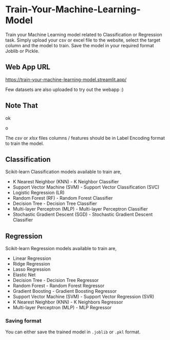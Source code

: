 # Train-Your-Machine-Learning-Model
Train your Machine Learning model related to Classification or Regression task. Simply upload your csv or excel file to the website, select the target column and the model to train. Save the model in your required format Joblib or Pickle. 

## Web App URL

https://train-your-machine-learning-model.streamlit.app/

Few datasets are also uploaded to try out the webapp :)

## Note That
ok












o


The *csv* or *xlsx* files columns / features should be in Label Encoding format to train the model. 

## Classification

Scikit-learn Classification models available to train are,

  - K Nearest Neighbor (KNN) - K Neighbor Classifier
  - Support Vector Machine (SVM) - Support Vector Classification (SVC)
  - Logistic Regression (LR)
  - Random Forest (RF) - Random Forest Classifier
  - Decision Tree - Decision Tree Classifier
  - Multi-layer Perceptron (MLP) - Multi-layer Perceptron Classifier
  - Stochastic Gradient Descent (SGD) - Stochastic Gradient Descent Classifier

## Regression 



Scikit-learn Regression models available to train are,

  - Linear Regression
  - Ridge Regression
  - Lasso Regression
  - Elastic Net
  - Decision Tree -  Decision Tree Regressor
  - Random Forest - Random Forest Regressor
  - Gradient Boosting - Gradient Boosting Regressor
  - Support Vector Machine (SVM) - Support Vector Regression (SVR)
  - K Nearest Neighbor (KNN) - K Neighbors Regressor
  - Multi-layer Perceptron (MLP) - MLP Regressor


### Saving format

You can either save the trained model in `.joblib` or `.pkl` format.








